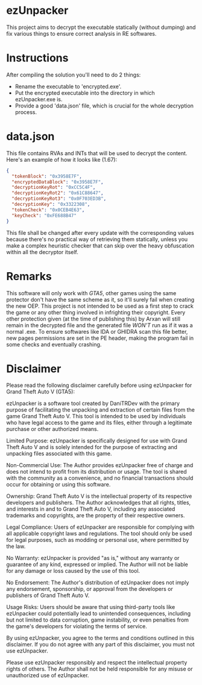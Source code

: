 # ezUnpacker
This project aims to decrypt the executable statically (without dumping) and fix 
various things to ensure correct analysis in RE softwares.

# Instructions
After compiling the solution you'll need to do 2 things:
- Rename the executable to 'encrypted.exe'.
- Put the encrypted executable into the directory in which ezUnpacker.exe is.
- Provide a good 'data.json' file, which is crucial for the whole decryption process.

# data.json
This file contains RVAs and INTs that will be used to decrypt the content. Here's an example of how it looks like (1.67):

```json
{ 
  "tokenBlock": "0x3958E7F",
  "encryptedDataBlock": "0x3958E7F",
  "decryptionKeyRot": "0xCC5C4F",
  "decryptionKeyRot2": "0x61C88647",
  "decryptionKeyRot3": "0x0F703ED3B",
  "decryptionKey": "0x3322308",
  "tokenCheck": "0x0CEB4E63",
  "keyCheck": "0xFE688B47"
}
```

This file shall be changed after every update with the corresponding values because there's no practical
way of retrieving them statically, unless you make a complex heuristic checker that can skip over the 
heavy obfuscation within all the decryptor itself.

# Remarks
This software will only work with *GTA5*, other games using the same protector don't have the same scheme as it, so it'll surely fail when creating the new OEP.
This project is not intended to be used as a first step to crack the game or any other thing involved in infrighting their copyright. Every other protection given (at the time of publishing this) by Arxan will still remain in the decrypted file and the generated file *WON'T* run as if it was a normal .exe. To ensure softwares like IDA or GHIDRA scan this file better, new pages permissions are set in the PE header, making the program fail in some checks and eventually crashing. 

# Disclaimer
Please read the following disclaimer carefully before using ezUnpacker for Grand Theft Auto V (GTA5):

ezUnpacker is a software tool created by DaniTRDev with the primary purpose of facilitating the unpacking and extraction of certain files from the game Grand Theft Auto V. This tool is intended to be used by individuals who have legal access to the game and its files, either through a legitimate purchase or other authorized means.

Limited Purpose: ezUnpacker is specifically designed for use with Grand Theft Auto V and is solely intended for the purpose of extracting and unpacking files associated with this game.

Non-Commercial Use: The Author provides ezUnpacker free of charge and does not intend to profit from its distribution or usage. The tool is shared with the community as a convenience, and no financial transactions should occur for obtaining or using this software.

Ownership: Grand Theft Auto V is the intellectual property of its respective developers and publishers. The Author acknowledges that all rights, titles, and interests in and to Grand Theft Auto V, including any associated trademarks and copyrights, are the property of their respective owners.

Legal Compliance: Users of ezUnpacker are responsible for complying with all applicable copyright laws and regulations. The tool should only be used for legal purposes, such as modding or personal use, where permitted by the law.

No Warranty: ezUnpacker is provided "as is," without any warranty or guarantee of any kind, expressed or implied. The Author will not be liable for any damage or loss caused by the use of this tool.

No Endorsement: The Author's distribution of ezUnpacker does not imply any endorsement, sponsorship, or approval from the developers or publishers of Grand Theft Auto V.

Usage Risks: Users should be aware that using third-party tools like ezUnpacker could potentially lead to unintended consequences, including but not limited to data corruption, game instability, or even penalties from the game's developers for violating the terms of service.

By using ezUnpacker, you agree to the terms and conditions outlined in this disclaimer. If you do not agree with any part of this disclaimer, you must not use ezUnpacker.

Please use ezUnpacker responsibly and respect the intellectual property rights of others. The Author shall not be held responsible for any misuse or unauthorized use of ezUnpacker.
